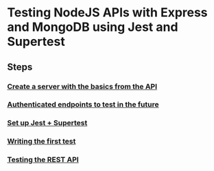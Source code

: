 # Testing NodeJS APIs with Express and MongoDB using Jest and Supertest


## Steps

### [Create a server with the basics from the API](https://medium.com/@chrisbenseler/testing-nodejs-apis-pt-i-create-express-api-with-authentication-eb9c3f678767)

### [Authenticated endpoints to test in the future](https://medium.com/@chrisbenseler/testing-nodejs-apis-pt-ii-some-authenticated-endpoints-to-test-in-the-future-1ae2c5bbf06f)

### [Set up Jest + Supertest](https://medium.com/@chrisbenseler/testing-nodejs-apis-pt-iii-set-up-jest-supertest-and-tasks-49725f9b8fba)

### [Writing the first test](https://medium.com/@chrisbenseler/testing-nodejs-apis-pt-iv-writing-the-first-test-6a2c80afecbe)

### [Testing the REST API](https://medium.com/@chrisbenseler/testing-nodejs-apis-pt-v-testing-the-rest-api-3bfb678f755e)